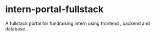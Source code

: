 # intern-portal-fullstack
A fullstack portal for fundraising intern  using frontend , backend and database.
